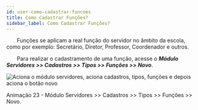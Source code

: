 ```yaml
---
id: user-como-cadastrar-funcoes
title: Como Cadastrar Funções?
sidebar_label: Como Cadastrar Funções?
---
```


<div id="main-content-access">

&nbsp;&nbsp;&nbsp;&nbsp;&nbsp;&nbsp;&nbsp;Funções se aplicam a real função do servidor no âmbito da escola, como por exemplo: Secretário, Diretor, Professor, Coordenador e outros.

</div>

&nbsp;&nbsp;&nbsp;&nbsp;&nbsp;&nbsp;&nbsp;Para realizar o cadastramento de uma função, acesse o ***Módulo Servidores >> Cadastros >> Tipos >> Funções >> Novo***.


![Aciona o módulo servidores, aciona cadastros, tipos, funções e depois aciona o botão novo](/img/user-docs/cadastrar_funcoes_servidores.gif)

<p class="centerText">Animação 23 -  Módulo Servidores >> Cadastros >> Tipos >> Funções >> Novo.</p>
